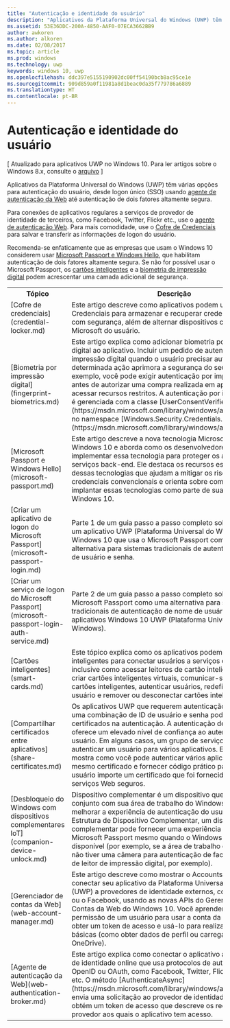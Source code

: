 ```yaml
---
title: "Autenticação e identidade do usuário"
description: "Aplicativos da Plataforma Universal do Windows (UWP) têm várias opções para autenticação do usuário, desde logon único (SSO) usando agente de autenticação da Web até autenticação de dois fatores altamente segura."
ms.assetid: 53E36DDC-200A-4850-AAF0-07ECA3662BB9
author: awkoren
ms.author: alkoren
ms.date: 02/08/2017
ms.topic: article
ms.prod: windows
ms.technology: uwp
keywords: windows 10, uwp
ms.openlocfilehash: ddc397e5155190902dc00ff54190bcb8ac95ce1e
ms.sourcegitcommit: 909d859a0f11981a8d1beac0da35f779786a6889
ms.translationtype: HT
ms.contentlocale: pt-BR
---
```

# <a name="authentication-and-user-identity"></a>Autenticação e identidade do usuário


\[ Atualizado para aplicativos UWP no Windows 10. Para ler artigos sobre o Windows 8.x, consulte o [arquivo](http://go.microsoft.com/fwlink/p/?linkid=619132) \]

Aplicativos da Plataforma Universal do Windows (UWP) têm várias opções para autenticação do usuário, desde logon único (SSO) usando [agente de autenticação da Web](web-authentication-broker.md) até autenticação de dois fatores altamente segura.

Para conexões de aplicativos regulares a serviços de provedor de identidade de terceiros, como Facebook, Twitter, Flickr etc., use o [agente de autenticação Web](web-authentication-broker.md). Para mais comodidade, use o [Cofre de Credenciais](credential-locker.md) para salvar e transferir as informações de logon do usuário.

Recomenda-se enfaticamente que as empresas que usam o Windows 10 considerem usar [Microsoft Passport e Windows Hello](microsoft-passport.md), que habilitam autenticação de dois fatores altamente segura. Se não for possível usar o Microsoft Passport, os [cartões inteligentes](smart-cards.md) e a [biometria de impressão digital](fingerprint-biometrics.md) podem acrescentar uma camada adicional de segurança.

<table>
<tr><th>Tópico</th><th>Descrição</th></tr>
<tr><td>[Cofre de credenciais](credential-locker.md)</td><td>Este artigo descreve como aplicativos podem usar o Cofre de Credenciais para armazenar e recuperar credenciais do usuário com segurança, além de alternar dispositivos com a conta da Microsoft do usuário.</td></tr>

<tr><td>[Biometria por impressão digital](fingerprint-biometrics.md) </td><td>Este artigo explica como adicionar biometria por impressão digital ao aplicativo. Incluir um pedido de autenticação por impressão digital quando o usuário precisar autorizar uma determinada ação aprimora a segurança do seu aplicativo. Por exemplo, você pode exigir autenticação por impressão digital antes de autorizar uma compra realizada em aplicativo ou acessar recursos restritos. A autenticação por impressão digital é gerenciada com a classe [UserConsentVerifier](https://msdn.microsoft.com/library/windows/apps/dn279134) no namespace [Windows.Security.Credentials.UI](https://msdn.microsoft.com/library/windows/apps/hh701356).</td></tr>
<tr><td>[Microsoft Passport e Windows Hello](microsoft-passport.md)</td><td>Este artigo descreve a nova tecnologia Microsoft Passport do Windows 10 e aborda como os desenvolvedores podem implementar essa tecnologia para proteger os aplicativos e os serviços back-end. Ele destaca os recursos específicos dessas tecnologias que ajudam a mitigar os riscos das credenciais convencionais e orienta sobre como criar e implantar essas tecnologias como parte de sua distribuição do Windows 10. </td></tr>
<tr><td>[Criar um aplicativo de logon do Microsoft Passport](microsoft-passport-login.md)</td><td>Parte 1 de um guia passo a passo completo sobre como criar um aplicativo UWP (Plataforma Universal do Windows) do Windows 10 que usa o Microsoft Passport como uma alternativa para sistemas tradicionais de autenticação de nome de usuário e senha.</td></tr>
<tr><td>[Criar um serviço de logon do Microsoft Passport](microsoft-passport-login-auth-service.md)</td><td>Parte 2 de um guia passo a passo completo sobre como usar o Microsoft Passport como uma alternativa para sistemas tradicionais de autenticação de nome de usuário e senha em aplicativos Windows 10 UWP (Plataforma Universal do Windows).</td></tr>
<tr><td>[Cartões inteligentes](smart-cards.md)</td><td>Este tópico explica como os aplicativos podem usar cartões inteligentes para conectar usuários a serviços de rede seguros, inclusive como acessar leitores de cartão inteligente físicos, criar cartões inteligentes virtuais, comunicar-se usando cartões inteligentes, autenticar usuários, redefinir PINs de usuário e remover ou desconectar cartões inteligentes.</td></tr>
<tr><td>[Compartilhar certificados entre aplicativos](share-certificates.md)</td><td>Os aplicativos UWP que requerem autenticação segura além de uma combinação de ID de usuário e senha podem usar certificados na autenticação. A autenticação de certificado oferece um elevado nível de confiança ao autenticar um usuário. Em alguns casos, um grupo de serviços desejará autenticar um usuário para vários aplicativos. Este artigo mostra como você pode autenticar vários aplicativos usando o mesmo certificado e fornecer código prático para que um usuário importe um certificado que foi fornecido para acessar serviços Web seguros.</td></tr>
<tr><td>[Desbloqueio do Windows com dispositivos complementares IoT](companion-device-unlock.md)</td><td>Dispositivo complementar é um dispositivo que pode atuar em conjunto com sua área de trabalho do Windows 10 para melhorar a experiência de autenticação do usuário. Usando a Estrutura de Dispositivo Complementar, um dispositivo complementar pode fornecer uma experiência avançada para o Microsoft Passport mesmo quando o Windows Hello não está disponível (por exemplo, se a área de trabalho do Windows 10 não tiver uma câmera para autenticação de face ou dispositivo de leitor de impressão digital, por exemplo).</td></tr>
<tr><td>[Gerenciador de contas da Web](web-account-manager.md)</td><td>Este artigo descreve como mostrar o AccountsSettingsPane e conectar seu aplicativo da Plataforma Universal do Windows (UWP) a provedores de identidade externos, como a Microsoft ou o Facebook, usando as novas APIs do Gerenciador de Contas da Web do Windows 10. Você aprenderá a solicitar a permissão de um usuário para usar a conta da Microsoft dele, obter um token de acesso e usá-lo para realizar operações básicas (como obter dados de perfil ou carregar arquivos no OneDrive). </td></tr>
<tr><td>[Agente de autenticação da Web](web-authentication-broker.md)</td><td>Este artigo explica como conectar o aplicativo a um provedor de identidade online que usa protocolos de autenticação, como OpenID ou OAuth, como Facebook, Twitter, Flickr, Instagram etc. O método [AuthenticateAsync](https://msdn.microsoft.com/library/windows/apps/br212066) envia uma solicitação ao provedor de identidade online e obtém um token de acesso que descreve os recursos do provedor aos quais o aplicativo tem acesso.</td></tr>
</table>

